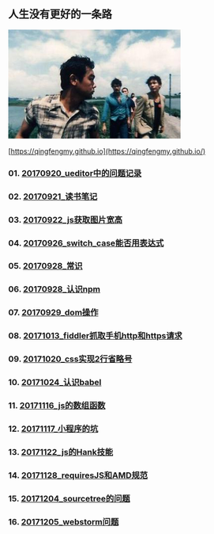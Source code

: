 ## 人生没有更好的一条路
![image](https://github.com/qingfengmy/blogs/raw/master/sources/time.jpg)

[https://qingfengmy.github.io](https://qingfengmy.github.io/)

### 01. [20170920_ueditor中的问题记录](https://github.com/qingfengmy/blogs/blob/master/articles/20170920_ueditor%E4%B8%AD%E7%9A%84%E9%97%AE%E9%A2%98%E8%AE%B0%E5%BD%95.markdown)
### 02. [20170921_读书笔记](https://github.com/qingfengmy/blogs/blob/master/articles/20170921_%E8%AF%BB%E4%B9%A6%E7%AC%94%E8%AE%B0.markdown)
### 03. [20170922_js获取图片宽高](https://github.com/qingfengmy/blogs/blob/master/articles/20170922_js%E8%8E%B7%E5%8F%96%E5%9B%BE%E7%89%87%E5%AE%BD%E9%AB%98.markdown)
### 04. [20170926_switch_case能否用表达式](https://github.com/qingfengmy/blogs/blob/master/articles/20170926_switch_case%E8%83%BD%E5%90%A6%E7%94%A8%E8%A1%A8%E8%BE%BE%E5%BC%8F.markdown)
### 05. [20170928_常识](https://github.com/qingfengmy/blogs/blob/master/articles/20170928_%E5%B8%B8%E8%AF%86.markdown)
### 06. [20170928_认识npm](https://github.com/qingfengmy/blogs/blob/master/articles/20170928_%E8%AE%A4%E8%AF%86npm.markdown)
### 07. [20170929_dom操作](https://github.com/qingfengmy/blogs/blob/master/articles/20170929_dom%E6%93%8D%E4%BD%9C.markdown)
### 08. [20171013_fiddler抓取手机http和https请求](https://github.com/qingfengmy/blogs/blob/master/articles/20171013_fiddler%E6%8A%93%E5%8F%96%E6%89%8B%E6%9C%BAhttp%E5%92%8Chttps%E8%AF%B7%E6%B1%82.markdown)
### 09. [20171020_css实现2行省略号](https://github.com/qingfengmy/blogs/blob/master/articles/20171020_css%E5%AE%9E%E7%8E%B02%E8%A1%8C%E7%9C%81%E7%95%A5%E5%8F%B7.markdown)
### 10. [20171024_认识babel](https://github.com/qingfengmy/blogs/blob/master/articles/20171024_%E8%AE%A4%E8%AF%86babel.markdown)
### 11. [20171116_js的数组函数](https://github.com/qingfengmy/blogs/blob/master/articles/20171116_js%E7%9A%84%E6%95%B0%E7%BB%84%E5%87%BD%E6%95%B0.markdown)
### 12. [20171117_小程序的坑](https://github.com/qingfengmy/blogs/blob/master/articles/20171117_%E5%B0%8F%E7%A8%8B%E5%BA%8F%E7%9A%84%E5%9D%91.markdown)
### 13. [20171122_js的Hank技能](https://github.com/qingfengmy/blogs/blob/master/articles/20171122_js%E7%9A%84Hank%E6%8A%80%E8%83%BD.markdown)
### 14. [20171128_requiresJS和AMD规范](https://github.com/qingfengmy/blogs/blob/master/articles/20171128_requiresJS%E5%92%8CAMD%E8%A7%84%E8%8C%83.markdown)
### 15. [20171204_sourcetree的问题](https://github.com/qingfengmy/blogs/blob/master/articles/20171204_sourcetree%E7%9A%84%E9%97%AE%E9%A2%98.markdown)
### 16. [20171205_webstorm问题](https://github.com/qingfengmy/blogs/blob/master/articles/20171205_webstorm%E9%97%AE%E9%A2%98.markdown)
